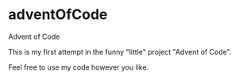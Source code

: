 # adventOfCode
Advent of Code

This is my first attempt in the funny "little" project "Advent of Code".

Feel free to use my code however you like.
